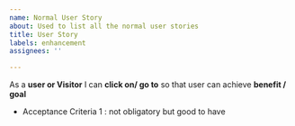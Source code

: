 ```yaml
---
name: Normal User Story
about: Used to list all the normal user stories
title: User Story
labels: enhancement
assignees: ''

---
```


As a **user or Visitor** I can **click on/ go to** so that user can achieve **benefit / goal**

- Acceptance Criteria 1 : not obligatory but good to have
